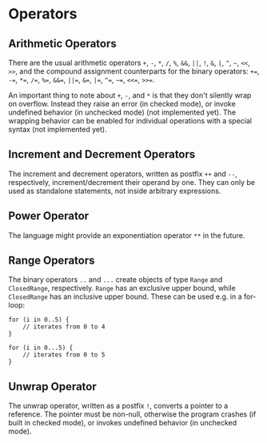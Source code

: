 # Operators

## Arithmetic Operators

There are the usual arithmetic operators `+`, `-`, `*`, `/`, `%`, `&&`, `||`,
`!`, `&`, `|`, `^`, `~`, `<<`, `>>`, and the compound assignment counterparts
for the binary operators: `+=`, `-=`, `*=`, `/=`, `%=`, `&&=`, `||=`, `&=`,
`|=`, `^=`, `~=`, `<<=`, `>>=`.

An important thing to note about `+`, `-`, and `*` is that they don't silently
wrap on overflow. Instead they raise an error (in checked mode), or invoke
undefined behavior (in unchecked mode) (not implemented yet). The wrapping
behavior can be enabled for individual operations with a special syntax (not
implemented yet).

## Increment and Decrement Operators

The increment and decrement operators, written as postfix `++` and `--`,
respectively, increment/decrement their operand by one. They can only be used as
standalone statements, not inside arbitrary expressions.

## Power Operator

The language might provide an exponentiation operator `**` in the future.

## Range Operators

The binary operators `..` and `...` create objects of type `Range` and
`ClosedRange`, respectively. `Range` has an exclusive upper bound, while
`ClosedRange` has an inclusive upper bound. These can be used e.g. in a
for-loop:

```
for (i in 0..5) {
    // iterates from 0 to 4
}

for (i in 0...5) {
    // iterates from 0 to 5
}
```

## Unwrap Operator

The unwrap operator, written as a postfix `!`, converts a pointer to a
reference. The pointer must be non-null, otherwise the program crashes (if
built in checked mode), or invokes undefined behavior (in unchecked mode).
